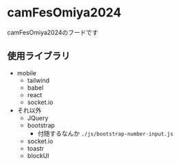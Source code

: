 # camFesOmiya2024

camFesOmiya2024のフードです

## 使用ライブラリ

- mobile
  - tailwind
  - babel
  - react
  - socket.io
- それ以外
  - JQuery
  - bootstrap
    - 付随するなんか `./js/bootstrap-number-input.js`
  - socket.io
  - toastr
  - blockUI
